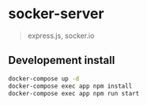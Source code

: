 # socker-server

> express.js, socker.io

## Developement install

```bash
docker-compose up -d
docker-compose exec app npm install
docker-compose exec app npm run start
